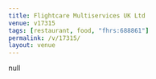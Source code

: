 ```yaml
---
title: Flightcare Multiservices UK Ltd
venue: v17315
tags: [restaurant, food, "fhrs:688861"]
permalink: /v/17315/
layout: venue
---
```

null